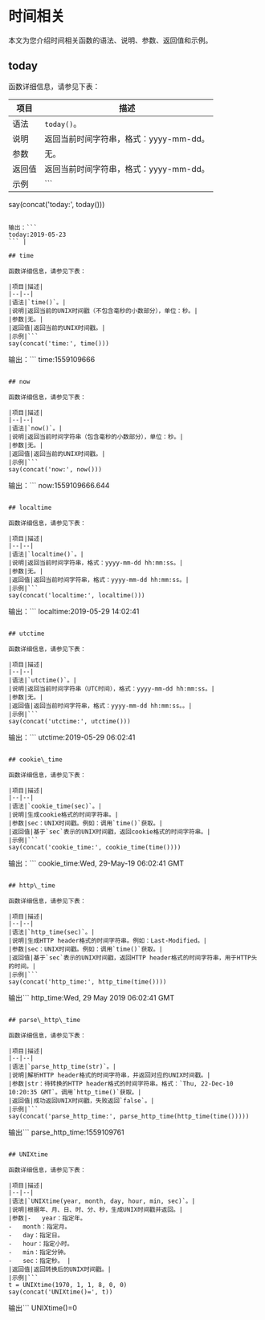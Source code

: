 # 时间相关

本文为您介绍时间相关函数的语法、说明、参数、返回值和示例。

## today

函数详细信息，请参见下表：

|项目|描述|
|--|--|
|语法|`today()`。|
|说明|返回当前时间字符串，格式：yyyy-mm-dd。|
|参数|无。|
|返回值|返回当前时间字符串，格式：yyyy-mm-dd。|
|示例|```
say(concat('today:', today()))
```

输出：```
today:2019-05-23
``` |

## time

函数详细信息，请参见下表：

|项目|描述|
|--|--|
|语法|`time()`。|
|说明|返回当前的UNIX时间戳（不包含毫秒的小数部分），单位：秒。|
|参数|无。|
|返回值|返回当前的UNIX时间戳。|
|示例|```
say(concat('time:', time()))
```

输出：```
time:1559109666
``` |

## now

函数详细信息，请参见下表：

|项目|描述|
|--|--|
|语法|`now()`。|
|说明|返回当前时间字符串（包含毫秒的小数部分），单位：秒。|
|参数|无。|
|返回值|返回当前的UNIX时间戳。|
|示例|```
say(concat('now:', now()))
```

输出：```
now:1559109666.644
``` |

## localtime

函数详细信息，请参见下表：

|项目|描述|
|--|--|
|语法|`localtime()`。|
|说明|返回当前时间字符串，格式：yyyy-mm-dd hh:mm:ss。|
|参数|无。|
|返回值|返回当前时间字符串，格式：yyyy-mm-dd hh:mm:ss。|
|示例|```
say(concat('localtime:', localtime()))
```

输出：```
localtime:2019-05-29 14:02:41
``` |

## utctime

函数详细信息，请参见下表：

|项目|描述|
|--|--|
|语法|`utctime()`。|
|说明|返回当前时间字符串（UTC时间），格式：yyyy-mm-dd hh:mm:ss。|
|参数|无。|
|返回值|返回当前时间字符串，格式：yyyy-mm-dd hh:mm:ss。。|
|示例|```
say(concat('utctime:', utctime()))
```

输出：```
utctime:2019-05-29 06:02:41
``` |

## cookie\_time

函数详细信息，请参见下表：

|项目|描述|
|--|--|
|语法|`cookie_time(sec)`。|
|说明|生成cookie格式的时间字符串。|
|参数|sec：UNIX时间戳。例如：调用`time()`获取。|
|返回值|基于`sec`表示的UNIX时间戳，返回cookie格式的时间字符串。|
|示例|```
say(concat('cookie_time:', cookie_time(time())))
```

输出：```
cookie_time:Wed, 29-May-19 06:02:41 GMT
``` |

## http\_time

函数详细信息，请参见下表：

|项目|描述|
|--|--|
|语法|`http_time(sec)`。|
|说明|生成HTTP header格式的时间字符串。例如：Last-Modified。|
|参数|sec：UNIX时间戳。例如：调用`time()`获取。|
|返回值|基于`sec`表示的UNIX时间戳，返回HTTP header格式的时间字符串，用于HTTP头的时间。|
|示例|```
say(concat('http_time:', http_time(time())))
```

输出```
http_time:Wed, 29 May 2019 06:02:41 GMT
``` |

## parse\_http\_time

函数详细信息，请参见下表：

|项目|描述|
|--|--|
|语法|`parse_http_time(str)`。|
|说明|解析HTTP header格式的时间字符串，并返回对应的UNIX时间戳。|
|参数|str：待转换的HTTP header格式的时间字符串。格式：`Thu, 22-Dec-10 10:20:35 GMT`。调用`http_time()`获取。|
|返回值|成功返回UNIX时间戳，失败返回`false`。|
|示例|```
say(concat('parse_http_time:', parse_http_time(http_time(time()))))
```

输出```
parse_http_time:1559109761
``` |

## UNIXtime

函数详细信息，请参见下表：

|项目|描述|
|--|--|
|语法|`UNIXtime(year, month, day, hour, min, sec)`。|
|说明|根据年、月、日、时、分、秒，生成UNIX时间戳并返回。|
|参数|-   year：指定年。
-   month：指定月。
-   day：指定日。
-   hour：指定小时。
-   min：指定分钟。
-   sec：指定秒。 |
|返回值|返回转换后的UNIX时间戳。|
|示例|```
t = UNIXtime(1970, 1, 1, 8, 0, 0)
say(concat('UNIXtime()=', t))
```

输出```
UNIXtime()=0
``` |

